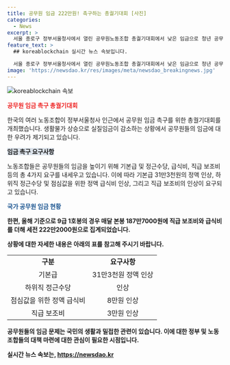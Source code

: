 ```yaml
---
title: 공무원 임금 222만원! 촉구하는 총궐기대회 [사진]
categories:
  - News
excerpt: >
  서울 종로구 정부서울청사에서 열린 공무원노동조합 총궐기대회에서 낮은 임금으로 청년 공무원의 떠나는 상황을 비판하며 임금 인상을 요구했다. 노조는 기본급과 수당, 급식비 등의 대폭 인상을 요구했고, 올해 기준 9급 공무원의 최저 임금이 222만2000원이라고 밝혔다.
feature_text: >
  ## koreablockchain 실시간 뉴스 속보입니다.

  서울 종로구 정부서울청사에서 열린 공무원노동조합 총궐기대회에서 낮은 임금으로 청년 공무원의 떠나는 상황을 비판하며 임금 인상을 요구했다. 노조는 기본급과 수당, 급식비 등의 대폭 인상을 요구했고, 올해 기준 9급 공무원의 최저 임금이 222만2000원이라고 밝혔다.
image: 'https://newsdao.kr/res/images/meta/newsdao_breakingnews.jpg'
---
```


<p><img src="https://newsdao.kr/res/images/meta/newsdao_breakingnews.jpg" alt="koreablockchain 속보" /></p>

<p><b><span style="color: #ee2323;">공무원 임금 촉구 총궐기대회</span></b></p>

<p>한국의 여러 노동조합이 정부서울청사 인근에서 공무원 임금 촉구를 위한 총궐기대회를 개최했습니다. 생활물가 상승으로 실질임금이 감소하는 상황에서 공무원들의 임금에 대한 우려가 제기되고 있습니다.</p>

<p><b><span style="background-color: #21538527;">임금 촉구 요구사항</span></b></p>

<p>노동조합들은 공무원들의 임금을 높이기 위해 기본급 및 정근수당, 급식비, 직급 보조비 등의 총 4가지 요구를 내세우고 있습니다. 이에 따라 기본급 31만3천원의 정액 인상, 하위직 정근수당 및 점심값을 위한 정액 급식비 인상, 그리고 직급 보조비의 인상이 요구되고 있습니다.</p>

<p><b><span style="color: #1a5490;">국가 공무원 임금 현황</span><b></p>

<p>한편, 올해 기준으로 9급 1호봉의 경우 매달 본봉 187만7000원에 직급 보조비와 급식비를 더해 세전 222만2000원으로 집계되었습니다.</p>

<p>상황에 대한 자세한 내용은 아래의 표를 참고해 주시기 바랍니다.</p>

<table>
  <tr>
    <td style="text-align: center; height: 17px;"><b>구분</b></td>
    <td style="text-align: center; height: 17px;"><b>요구사항</b></td>
  </tr>
  <tr>
    <td style="text-align: center; height: 17px;">기본급</td>
    <td style="text-align: center; height: 17px;">31만3천원 정액 인상</td>
  </tr>
  <tr>
    <td style="text-align: center; height: 17px;">하위직 정근수당</td>
    <td style="text-align: center; height: 17px;">인상</td>
  </tr>
  <tr>
    <td style="text-align: center; height: 17px;">점심값을 위한 정액 급식비</td>
    <td style="text-align: center; height: 17px;">8만원 인상</td>
  </tr>
  <tr>
    <td style="text-align: center; height: 17px;">직급 보조비</td>
    <td style="text-align: center; height: 17px;">3만원 인상</td>
  </tr>
</table>

<p>공무원들의 임금 문제는 국민의 생활과 밀접한 관련이 있습니다. 이에 대한 정부 및 노동조합들의 대책 마련에 대한 관심이 필요한 시점입니다.</p>
실시간 뉴스 속보는, <a href="https://newsdao.kr" rel="dofollow">https://newsdao.kr</a>


